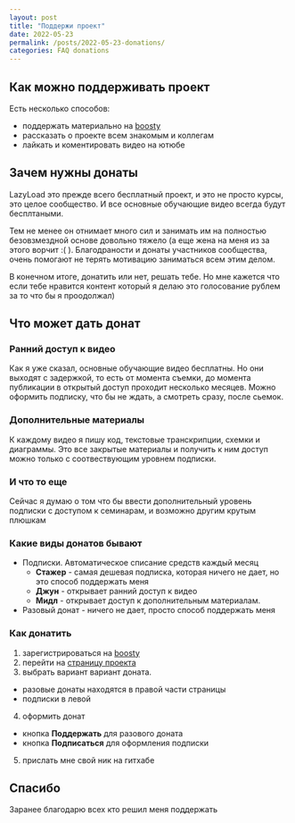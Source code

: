 ```yaml
---
layout: post
title: "Поддержи проект"
date: 2022-05-23
permalink: /posts/2022-05-23-donations/
categories: FAQ donations
---
```


## Как можно поддерживать проект

Есть несколько способов:
* поддержать материально на [boosty](https://boosty.to/lazyloadflutter)
* рассказать о проекте всем знакомым и коллегам
* лайкать и коментировать видео на ютюбе

## Зачем нужны донаты

LazyLoad это прежде всего бесплатный проект, и это не просто курсы, это целое сообщество. И все основные обучающие видео всегда будут бесплтаными.

Тем не менее он отнимает много сил и занимать им на полностью безовзмездной основе довольно тяжело (а еще жена на меня из за этого ворчит :( ). Благодраности и донаты участников сообщества, очень помогают не терять мотивацию заниматься всем этим делом.

В конечном итоге, донатить или нет, решать тебе. Но мне кажется что если тебе нравится контент который я делаю это голосование рублем за то что бы я проодолжал)

## Что может дать донат

### Ранний доступ к видео

Как я уже сказал, основные обучающие видео бесплатны. Но они выходят с задержкой, то есть от момента съемки, до момента публикации в открытый доступ проходит несколько месяцев. Можно оформить подписку, что бы не ждать, а смотреть сразу, после сьемок.

### Дополнительные материалы

К каждому видео я пишу код, текстовые транскрипции, схемки и диаграммы. Это все закрытые материалы и получить к ним доступ можно только с соотвествующим уровнем подписки.

### И что то еще

Сейчас я думаю о том что бы ввести дополнительный уровень подписки с доступом к семинарам, и возможно другим крутым плюшкам

### Какие виды донатов бывают

* Подписки. Автоматическое списание средств каждый месяц
  * **Стажер** - самая дешевая подписка, которая ничего не дает, но это способ поддержать меня 
  * **Джун** - открывает ранний доступ к видео
  * **Мидл** - открывает доступ к дополнительным материалам.
* Разовый донат - ничего не дает, просто способ поддержать меня

### Как донатить

1. зарегистрироваться на [boosty](https://boosty.to/lazyloadflutter)
2. перейти на [страницу проекта](https://boosty.to/lazyloadflutter)
3. выбрать вариант вариант доната.
  * разовые донаты находятся в правой части страницы
  * подписки в левой
4. оформить донат
  * кнопка **Поддержать** для разового доната
  * кнопка **Подписаться** для оформления подписки
5. прислать мне свой ник на гитхабе

## Спасибо

Заранее благодарю всех кто решил меня поддержать
